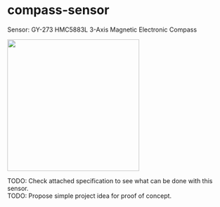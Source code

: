# compass-sensor

Sensor: GY-273 HMC5883L 3-Axis Magnetic Electronic Compass

<img src="https://user-images.githubusercontent.com/5618092/225957893-e38ebfa4-d7eb-452f-9f48-827124a49f6f.png" width="300"  />

TODO: Check attached specification to see what can be done with this sensor.  
TODO: Propose simple project idea for proof of concept.
